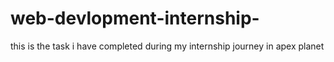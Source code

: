 # web-devlopment-internship-
this is the task i have completed during my internship journey in apex planet 
